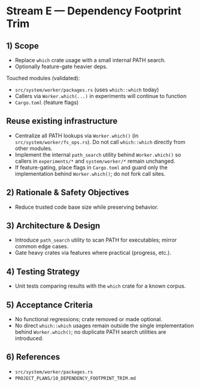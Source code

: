 # Stream E — Dependency Footprint Trim

## 1) Scope

- Replace `which` crate usage with a small internal PATH search.
- Optionally feature-gate heavier deps.

Touched modules (validated):

- `src/system/worker/packages.rs` (uses `which::which` today)
- Callers via `Worker.which(...)` in experiments will continue to function
- `Cargo.toml` (feature flags)

## Reuse existing infrastructure

- Centralize all PATH lookups via `Worker.which()` (in `src/system/worker/fs_ops.rs`). Do not call `which::which` directly from other modules.
- Implement the internal `path_search` utility behind `Worker.which()` so callers in `experiments/*` and `system/worker/*` remain unchanged.
- If feature-gating, place flags in `Cargo.toml` and guard only the implementation behind `Worker.which()`; do not fork call sites.

## 2) Rationale & Safety Objectives

- Reduce trusted code base size while preserving behavior.

## 3) Architecture & Design

- Introduce `path_search` utility to scan PATH for executables; mirror common edge cases.
- Gate heavy crates via features where practical (progress, etc.).

## 4) Testing Strategy

- Unit tests comparing results with the `which` crate for a known corpus.

## 5) Acceptance Criteria

- No functional regressions; crate removed or made optional.
- No direct `which::which` usages remain outside the single implementation behind `Worker.which()`; no duplicate PATH search utilities are introduced.

## 6) References

- `src/system/worker/packages.rs`
- `PROJECT_PLANS/10_DEPENDENCY_FOOTPRINT_TRIM.md`

